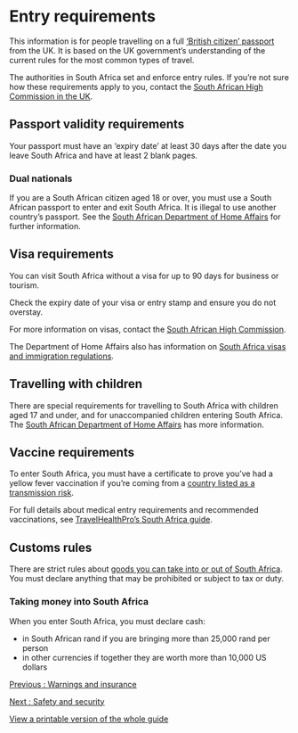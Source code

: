 # Entry requirements

This information is for people travelling on a full [‘British citizen’ passport](https://www.gov.uk/types-of-british-nationality) from the UK. It is based on the UK government’s understanding of the current rules for the most common types of travel.

The authorities in South Africa set and enforce entry rules. If you’re not sure how these requirements apply to you, contact the [South African High Commission in the UK](https://dirco.gov.za/uk/).

## Passport validity requirements

Your passport must have an ‘expiry date’ at least 30 days after the date you leave South Africa and have at least 2 blank pages.

### Dual nationals

If you are a South African citizen aged 18 or over, you must use a South African passport to enter and exit South Africa. It is illegal to use another country’s passport. See the [South African Department of Home Affairs](https://www.dha.gov.za/index.php/civic-services/travel-documents) for further information.

## Visa requirements

You can visit South Africa without a visa for up to 90 days for business or tourism.

Check the expiry date of your visa or entry stamp and ensure you do not overstay.

For more information on visas, contact the [South African High Commission](https://dirco.gov.za/uk/).

The Department of Home Affairs also has information on [South Africa visas and immigration regulations](https://www.dha.gov.za/index.php/applying-for-sa-visa).

## Travelling with children

There are special requirements for travelling to South Africa with children aged 17 and under, and for unaccompanied children entering South Africa. The [South African Department of Home Affairs](http://www.dha.gov.za/index.php/statements-speeches/621-updated-advisory-new-requirements-for-children-travelling-through-south-african-ports-of-entry) has more information.

## Vaccine requirements

To enter South Africa, you must have a certificate to prove you’ve had a yellow fever vaccination if you’re coming from a [country listed as a transmission risk](https://nathnacyfzone.org.uk/factsheet/65/countries-with-risk-of-yellow-fever-transmission).

For full details about medical entry requirements and recommended vaccinations, see [TravelHealthPro’s South Africa guide](https://travelhealthpro.org.uk/country/201/south-africa#Vaccine_Recommendations).

## Customs rules

There are strict rules about [goods you can take into or out of South Africa](https://www.sars.gov.za/customs-and-excise/travellers/arrival-in-sa/). You must declare anything that may be prohibited or subject to tax or duty.

### Taking money into South Africa

When you enter South Africa, you must declare cash:

* in South African rand if you are bringing more than 25,000 rand per person
* in other currencies if together they are worth more than 10,000 US dollars

[Previous
:
Warnings and insurance](/foreign-travel-advice/south-africa)

[Next
:
Safety and security](/foreign-travel-advice/south-africa/safety-and-security)

[View a printable version of the whole guide](/foreign-travel-advice/south-africa/print)